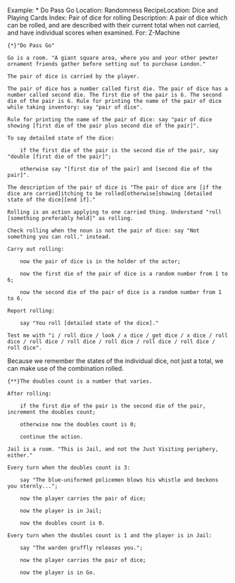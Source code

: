 Example: * Do Pass Go
Location: Randomness
RecipeLocation: Dice and Playing Cards
Index: Pair of dice for rolling
Description: A pair of dice which can be rolled, and are described with their current total when not carried, and have individual scores when examined.
For: Z-Machine

  

``` inform7
{*}"Do Pass Go"

Go is a room. "A giant square area, where you and your other pewter ornament friends gather before setting out to purchase London."

The pair of dice is carried by the player.

The pair of dice has a number called first die. The pair of dice has a number called second die. The first die of the pair is 6. The second die of the pair is 6. Rule for printing the name of the pair of dice while taking inventory: say "pair of dice".

Rule for printing the name of the pair of dice: say "pair of dice showing [first die of the pair plus second die of the pair]".

To say detailed state of the dice:

	if the first die of the pair is the second die of the pair, say "double [first die of the pair]";

	otherwise say "[first die of the pair] and [second die of the pair]".

The description of the pair of dice is "The pair of dice are [if the dice are carried]itching to be rolled[otherwise]showing [detailed state of the dice][end if]."

Rolling is an action applying to one carried thing. Understand "roll [something preferably held]" as rolling.

Check rolling when the noun is not the pair of dice: say "Not something you can roll." instead.

Carry out rolling:

	now the pair of dice is in the holder of the actor;

	now the first die of the pair of dice is a random number from 1 to 6;

	now the second die of the pair of dice is a random number from 1 to 6.

Report rolling:

	say "You roll [detailed state of the dice]."

Test me with "i / roll dice / look / x dice / get dice / x dice / roll dice / roll dice / roll dice / roll dice / roll dice / roll dice / roll dice".
```

  
Because we remember the states of the individual dice, not just a total, we can make use of the combination rolled.

  

``` inform7
{**}The doubles count is a number that varies.

After rolling:

	if the first die of the pair is the second die of the pair, increment the doubles count;

	otherwise now the doubles count is 0;

	continue the action.

Jail is a room. "This is Jail, and not the Just Visiting periphery, either."

Every turn when the doubles count is 3:

	say "The blue-uniformed policemen blows his whistle and beckons you sternly...";

	now the player carries the pair of dice;

	now the player is in Jail;

	now the doubles count is 0.

Every turn when the doubles count is 1 and the player is in Jail:

	say "The warden gruffly releases you.";

	now the player carries the pair of dice;

	now the player is in Go.
```

